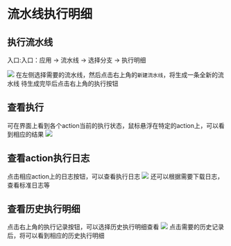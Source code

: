 # 流水线执行明细

## 执行流水线
入口:入口：应用 -> 流水线 -> 选择分支 -> 执行明细

![](//terminus-paas.oss-cn-hangzhou.aliyuncs.com/paas-doc/2021/07/31/75687e8d-d5d2-484d-8b60-ed39bc786f58.png)
在左侧选择需要的流水线，然后点击右上角的`新建流水线`，将生成一条全新的流水线
待生成完毕后点击右上角的执行按钮

## 查看执行
可在界面上看到各个action当前的执行状态，鼠标悬浮在特定的action上，可以看到相应的结果
![](//terminus-paas.oss-cn-hangzhou.aliyuncs.com/paas-doc/2021/07/31/2311b0cf-d294-4693-aa13-fd42d6285b25.png
)

## 查看action执行日志
点击相应action上的日志按钮，可以查看执行日志
![](//terminus-paas.oss-cn-hangzhou.aliyuncs.com/paas-doc/2021/07/31/7c841350-8408-4865-88eb-ba38b768bad4.png)
还可以根据需要下载日志，查看标准日志等

## 查看历史执行明细
点击右上角的执行记录按钮，可以选择历史执行明细查看
![](//terminus-paas.oss-cn-hangzhou.aliyuncs.com/paas-doc/2021/07/31/2216c4e6-55e5-41b5-865e-b8b7fbc3ace9.png)
点击需要的历史记录后，将可以看到相应的历史执行明细